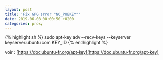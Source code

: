 ```yaml
---
layout: post
title: 'Fix GPG error "NO_PUBKEY"'
date: 2019-06-08 00:00:50 +0200
categories: proxy
---
```


{% highlight sh %}
sudo apt-key adv --recv-keys --keyserver keyserver.ubuntu.com KEY_ID
{% endhighlight %}

voir :
[https://doc.ubuntu-fr.org/apt-key](https://doc.ubuntu-fr.org/apt-key)
